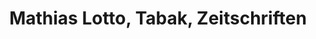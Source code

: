 ---
title: "Mathias Lotto, Tabak, Zeitschriften"
url: /braunschweig/mathias-lotto-tabak-zeitschriften/
shop: Tickets
---